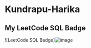 # Kundrapu-Harika
## My LeetCode SQL Badge  
![LeetCode SQL Badge]![image](https://github.com/user-attachments/assets/64fac790-b111-4513-8407-aa674154f9ef)

